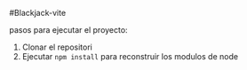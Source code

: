 #Blackjack-vite

pasos para ejecutar el proyecto:

1. Clonar el repositori
2. Ejecutar ```npm install``` para reconstruir los modulos de node
